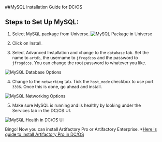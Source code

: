 ##MySQL Installation Guide for DC/OS

## Steps to Set Up MySQL:

1. Select MySQL package from Universe.
![MySQL Package in Universe](https://raw.githubusercontent.com/JFrogDev/artifactory-dcos/master/images/Universe_MySQL.png)

2. Click on Install.

3. Select Advanced Installation and change to the `database` tab. Set the name to `artdb`, the username to `jfrogdcos` and the password to `jfrogdcos`. You can change the root password to whatever you like.

![MySQL Database Options](https://raw.githubusercontent.com/JFrogDev/artifactory-dcos/master/images/MySQL_Database.png)

4. Change to the `networking` tab. Tick the `host_mode` checkbox to use port `3306`. Once this is done, go ahead and install.

![MySQL Networking Options](https://raw.githubusercontent.com/JFrogDev/artifactory-dcos/master/images/MySQL_Networking.png)

5. Make sure MySQL is running and is healthy by looking under the Services tab in the DC/OS UI.

![MySQL Health in DC/OS UI](https://raw.githubusercontent.com/JFrogDev/artifactory-dcos/master/images/MySQL_Health.png)


Bingo! Now you can install Artifactory Pro or Artifactory Enterprise.
*[Here is guide to install Artifactory Pro in DC/OS](https://github.com/JFrogDev/artifactory-dcos/blob/master/Artifactory-Pro.md)
